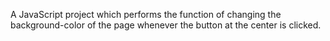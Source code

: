 A JavaScript project which performs the function of changing the background-color of the page whenever the button at the center is clicked.
